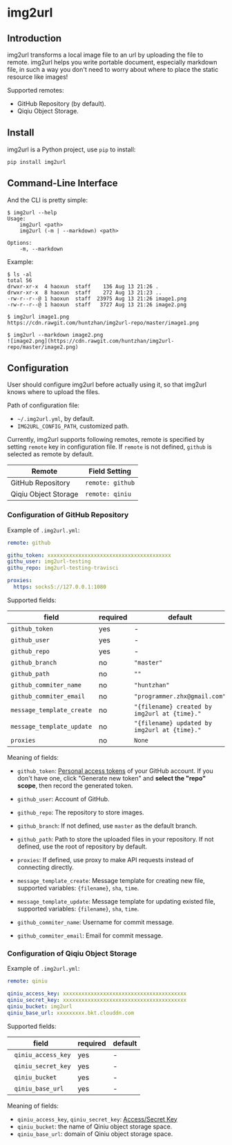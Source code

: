 # img2url

## Introduction 

img2url transforms a local image file to an url by uploading the file to remote. img2url helps you write portable document, especially markdown file, in such a way you don't need to worry about where to place the static resource like images!

Supported remotes:

* GitHub Repository (by default).
* Qiqiu Object Storage.

## Install

img2url is a Python project, use `pip` to install:

```
pip install img2url
```

## Command-Line Interface

And the CLI is pretty simple:

```
$ img2url --help 
Usage:
    img2url <path>
    img2url (-m | --markdown) <path>

Options:
    -m, --markdown
```

Example:

```
$ ls -al
total 56
drwxr-xr-x  4 haoxun  staff    136 Aug 13 21:26 .
drwxr-xr-x  8 haoxun  staff    272 Aug 13 21:23 ..
-rw-r--r--@ 1 haoxun  staff  23975 Aug 13 21:26 image1.png
-rw-r--r--@ 1 haoxun  staff   3727 Aug 13 21:26 image2.png

$ img2url image1.png 
https://cdn.rawgit.com/huntzhan/img2url-repo/master/image1.png

$ img2url --markdown image2.png 
![image2.png](https://cdn.rawgit.com/huntzhan/img2url-repo/master/image2.png)
```

## Configuration

User should configure img2url before actually using it, so that img2url knows where to upload the files.

Path of configuration file:

* `~/.img2url.yml`, by default.
* `IMG2URL_CONFIG_PATH`, customized path.

Currently, img2url supports following remotes, remote is specified by setting `remote` key in configuration file. If `remote` is not defined, `github` is selected as remote by default.

| Remote               | Field Setting    |
| -------------------- | ---------------- |
| GitHub Repository    | `remote: github` |
| Qiqiu Object Storage | `remote: qiniu`  |

### Configuration of GitHub Repository

Example of `.img2url.yml`:

```yaml
remote: github

githu_token: xxxxxxxxxxxxxxxxxxxxxxxxxxxxxxxxxxxxxxxx
githu_user: img2url-testing
githu_repo: img2url-testing-travisci

proxies:
  https: socks5://127.0.0.1:1080
```

Supported fields:

| field                     | required | default                                  |
| ------------------------- | -------- | ---------------------------------------- |
| `github_token`            | yes      | -                                        |
| `github_user`             | yes      | -                                        |
| `github_repo`             | yes      | -                                        |
| `github_branch`           | no       | `"master"`                               |
| `github_path`             | no       | `""`                                     |
| `github_commiter_name`    | no       | `"huntzhan"`                             |
| `github_commiter_email`   | no       | `"programmer.zhx@gmail.com"`             |
| `message_template_create` | no       | `"{filename} created by img2url at {time}."` |
| `message_template_update` | no       | `"{filename} updated by img2url at {time}."` |
| `proxies`                 | no       | `None`                                   |

Meaning of fields:

* `github_token`: [Personal access tokens](https://github.com/settings/tokens) of your GitHub account. If you don't have one, click "Generate new token" and **select the "repo" scope**, then record the generated token.
* `github_user`: Account of GitHub.
* `github_repo`: The repository to store images.


* `github_branch`: If not defined, use `master` as the default branch.
* `github_path`: Path to store the uploaded files in your repository. If not defined, use the root of repository by default.
* `proxies`: If defined, use proxy to make API requests instead of connecting directly.
* `message_template_create`: Message template for creating new file, supported variables: `{filename}`, `sha`, `time`.
* `message_template_update`: Message template for updating existed file, supported variables: `{filename}`, `sha`, `time`.
* `github_commiter_name`: Username for commit message.
* `github_commiter_email`: Email for commit message.

### Configuration of Qiqiu Object Storage

Example of `.img2url.yml`:

```yaml
remote: qiniu

qiniu_access_key: xxxxxxxxxxxxxxxxxxxxxxxxxxxxxxxxxxxxxxxx
qiniu_secret_key: xxxxxxxxxxxxxxxxxxxxxxxxxxxxxxxxxxxxxxxx
qiniu_bucket: img2url
qiniu_base_url: xxxxxxxxx.bkt.clouddn.com
```

Supported fields:

| field               | required | default |
| ------------------- | -------- | ------- |
| ` qiniu_access_key` | yes      | -       |
| ` qiniu_secret_key` | yes      | -       |
| ` qiniu_bucket`     | yes      | -       |
| ` qiniu_base_url`   | yes      | -       |

Meaning of fields:

* `qiniu_access_key`, `qiniu_secret_key`: [Access/Secret Key](https://portal.qiniu.com/user/key)
* `qiniu_bucket`: the name of Qiniu object storage space.
* `qiniu_base_url`: domain of Qiniu object storage space.